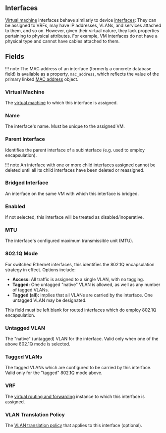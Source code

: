 ## Interfaces

[Virtual machine](./virtualmachine.md) interfaces behave similarly to device [interfaces](../dcim/interface.md): They can be assigned to VRFs, may have IP addresses, VLANs, and services attached to them, and so on. However, given their virtual nature, they lack properties pertaining to physical attributes. For example, VM interfaces do not have a physical type and cannot have cables attached to them.

## Fields

!!! note
    The MAC address of an interface (formerly a concrete database field) is available as a property, `mac_address`, which reflects the value of the primary linked [MAC address](./macaddress.md) object.

### Virtual Machine

The [virtual machine](./virtualmachine.md) to which this interface is assigned.

### Name

The interface's name. Must be unique to the assigned VM.

### Parent Interface

Identifies the parent interface of a subinterface (e.g. used to employ encapsulation).

!!! note
    An interface with one or more child interfaces assigned cannot be deleted until all its child interfaces have been deleted or reassigned.

### Bridged Interface

An interface on the same VM with which this interface is bridged.

### Enabled

If not selected, this interface will be treated as disabled/inoperative.

### MTU

The interface's configured maximum transmissible unit (MTU).

### 802.1Q Mode

For switched Ethernet interfaces, this identifies the 802.1Q encapsulation strategy in effect. Options include:

* **Access:** All traffic is assigned to a single VLAN, with no tagging.
* **Tagged:** One untagged "native" VLAN is allowed, as well as any number of tagged VLANs.
* **Tagged (all):** Implies that all VLANs are carried by the interface. One untagged VLAN may be designated.

This field must be left blank for routed interfaces which do employ 802.1Q encapsulation.

### Untagged VLAN

The "native" (untagged) VLAN for the interface. Valid only when one of the above 802.1Q mode is selected.

### Tagged VLANs

The tagged VLANs which are configured to be carried by this interface. Valid only for the "tagged" 802.1Q mode above.

### VRF

The [virtual routing and forwarding](../ipam/vrf.md) instance to which this interface is assigned.

### VLAN Translation Policy

The [VLAN translation policy](../ipam/vlantranslationpolicy.md) that applies to this interface (optional).
